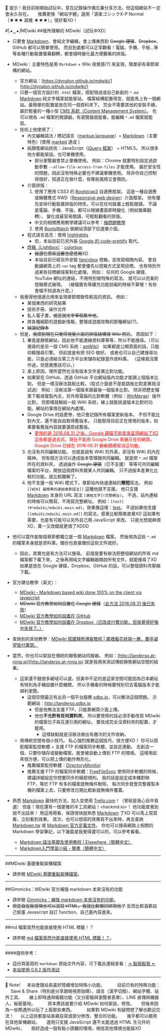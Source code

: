 ﻿
📢  提示！我目前剛開始試玩中。意在記錄操作備忘兼分享方法。但這個網站不一定會永久存在。
　 推薦更換「網站字體」選用「源柔ゴシックX-P Normal（★★★ 超推 ★★★）」很好看XD！

#⎝◕‿◕⎠MDwiki
##我所理解的 MDwiki（試玩中XD）

- 只要會 [Markdown](http://daringfireball.net/projects/markdown/)、會純文字編輯，會上傳東西到 ~~Google 硬碟~~、~~Dropbox~~、GitHub 都可以簡單使用。
而且到處都可以正常觀看！電腦、手機、平板...等等各種行動裝置螢幕翻轉，都會隨時變化最方便觀看的排版。

- MDwiki：主要特色是用 ``Markdown`` + Wiki 視覺感(?) 來呈現，簡單卻有章節架構的網站。
  - 官方網站：[https://dynalon.github.io/mdwiki/](http://dynalon.github.io/mdwiki/)
  - 只要一個官方設計的 ``.html`` 檔案，搭配現成或自己新創的 ``*.md`` [Markdown](http://daringfireball.net/projects/markdown/) 純文字檔案就能架站。
檔案結構配置得宜，就能馬上有一個網站。最簡單的配置是放在同一個資料夾下。
完全不需要其他的安裝手續，屬於輕量的一種小型 [CMS 系統（Content Management System）](https://zh.wikipedia.org/zh-tw/%E5%86%85%E5%AE%B9%E7%AE%A1%E7%90%86%E7%B3%BB%E7%BB%9F)。
也可以視為 ``.md`` 檔案的閱讀器。有瀏覽器就能看，能編輯 ``*.md`` 檔案就能寫。
  - 技術上他使用了：
    - 內文編輯語法 / 標記語言（[markup language](https://zh.wikipedia.org/zh-tw/%E7%BD%AE%E6%A0%87%E8%AF%AD%E8%A8%80)）= [Markdown](http://daringfireball.net/projects/markdown/)（主要特色）\[使用 [marked](https://github.com/chjj/marked) 達成 \]
    - 純靜態網站技術：JavaScript（[jQuery 框架](http://www.jquery.org/)） + HTML5。
所以很多地方都能架設。也可單機使用。
      - 部分瀏覽器會禁止單機使用。
例如：Chrome 就要特別設定過啟動參數 ``--allow-file-access-from-files`` 才能使用。
屬於安全性的問題，因此沒有特殊必要也不建議單機使用。
除非你自己控制得很好，知道正在做什麼，有哪些風險又會預防。
    - 介面排版：
      1. 使用了應用 CSS3 的 [Bootstrap3](https://kkbruce.tw/bs3/) 自適應框架。
這是一種自適應或稱響應式 RWD（[Responsive web design](https://en.wikipedia.org/wiki/Responsive_web_design)）介面框架。
他有優先安排行動裝置排版的特性，可以在任何裝置上輕鬆閱讀。
不論是電腦、手機、平版，都可以根據畫面即時變化（例如螢幕翻轉），
變化成最容易閱讀，可輕鬆觀看的排版。
        - 中文的相關應用教學建議可以參考：[梅問題教學](https://www.minwt.com/tag/bootstrap%E6%95%99%E5%AD%B8)
      2. 使用 [BootsWatch](http://bootswatch.com/) 做網站頂部下拉選單介面。
    - 程式語言高亮：使用 [highlightjs](https://highlightjs.org/)
      - 但，本站目前已另外裝 [Google 的 code\-prettify](https://github.com/google/code-prettify) 取代。
    - [燈箱（Lightbox）](https://en.wikipedia.org/wiki/Lightbox\_\(JavaScript\))：[colorbox](http://www.jacklmoore.com/colorbox/)
      - ~~我還在摸索這要怎麼使用~~XD
      - 本站目前已經另外安裝 [fancybox](http://fancyapps.com/fancybox/#examples) 燈箱，並改寫相關內容。
      會自動讓網頁上的 ``<a>`` tag 都會優先以燈箱方式呈現目標。
      也有特別作過某些目標網域客制化處理。
      例如：
      任何的 Google 硬蝶、YouTube 網址的連結，不用特別做特殊的寫法。
      就可以以完美的燈箱模式展現。
      （被檔廣告等擴充功能妨礙的時候不算喔！有些會檔不知道為什麼。）
  - 我覺得他很適合用來呈現章節關聯性較高的資訊。
例如：
    - 某個東西的研究結果
    - 技術手冊、操作文件
    - 私人電子書，~~或是說文字草稿集中地~~。
    - 將各種細節的遊戲新情報，整理成遊戲攻略的那種網站(?)。
    - ~~結論紀錄本~~
  - 但是，~~我摸到現在只覺得視覺介面的排版結構很 Wiki 而已~~。
原因如下：
    1. 畢竟是靜態網站，因此他不能連線資料庫等等，所以不能搜尋。（可以搜尋的是另一個 CMS 系統：[amWiki](https://github.com/TevinLi/amWiki)）
如果都是公開頁面的話，只能仰賴搜尋引擎。
但前提是有把 SEO 做好。
或者也可以自己建搜尋功能，只是必須結合第三方平台來儲存紀錄當作資料庫。
（這條我沒實作過，但感覺應該可以。）
    2. 承上原因，理所當然也沒有版本文件差異比對功能。
      - 如果架在 GitHub，透過 GitHub 平台網站版內功能才能跟上個版本比對。
但是一樣沒辦法跳板比較。（程式介面是不是能跳板比對差異我沒試過）
例如：沒辦法第一個版本跟最後一個版本比對。
除非把歷史檔案下載或複製內文，另外用電腦的比對軟體（例如：[WinMerge](https://www.google.com.tw/search?num=100&newwindow=1&q=WinMerge+%E9%98%BF%E6%A6%AE&oq=WinMerge+%E9%98%BF%E6%A6%AE&gs_l=serp.3..0.3886.4789.0.5271.2.2.0.0.0.0.113.171.1j1.2.0....0...1c.1j4.64.serp..0.2.168...0i7i30k1.O3ywyYN-4Zw)）操作比對。
但那樣就輸給一般 WiKi 系統，線上就能挑選版本比對的功能。網站的事情在網站內處理。
      - Google Drive 的話更慘，他只會記錄所有檔案更新版本。
不但不能比對內文，還不能自由取得舊版本。
只能取得目前正在使用的版本，如果要看舊版內容就要還原成舊版。
        - <font color="red"><a href="https://gsuiteupdates.googleblog.com/2015/08/deprecating-web-hosting-support-in.html"><font color="red">更慘的是 2016.08.31 之後，Google 硬碟不能拿來呈現網站了XD</font></a>
這些都是過去式，現在不能用 Google Drive 來展示任何網頁。
Google Drive 已經在 2016.08.31 ~~偷偷摸摸~~取消這功能。</font>
    3. 也沒有共同編輯功能。
也就是說有 WiKi 的外表，卻沒有 WiKi 的內在精神。
但有個方法可以達成版本管理跟共同編輯。
就是把 ``*.md`` 檔案所在的資料夾，
透過操作 ~~Google 硬碟~~（已不支援） 等等可共同編輯檔案的平台，開放這個資料夾跟某人共同編輯。
只不過版本差異化比較的功能，就比較難解了。
    4. 他不支援一般 WiKi 模式下，章節站內快速連結的**簡短**寫法。
例如 ``[[WIKI 最簡單的連結章節語法]]`` 這種他就不支援。
他只支援 [Markdown](http://daringfireball.net/projects/markdown/) 本身的 URL 寫法 ``[連結文字](完整網址)``。
不過，站內連結的時候可以簡寫，不用寫完整網址。
例如：``[test](#!mdwiki/mdwiki.main.md)``，效果像這樣：[test](#!mdwiki/mdwiki.main.md)。
不過如果他支援 ``[[mdwiki/mdwiki.main.md]]`` 的寫法，感覺比較簡單直覺XD
這如果有需要，也是有可能可以另外自己用 JavaScript 來改。
只是光想就麻煩XD，萬一又改錯就更煩了XDDD
- 他可以當作是每個章節都獨立是一個 [Markdown](http://daringfireball.net/projects/markdown/) 檔案。
然後視為這些 ``*.md`` 的檔案本身就是資料庫。備份也直接備份這些文件就好。
    - 因此，其實也是有方法可以搜尋。
前提是要有辦法把整個網站的所有 md 檔案都下載下來，
之後再用純文字編輯器開啟所有文件，就能搜尋了XD
如果是放在 Google 硬碟、Dropbox、GitHub 的話，可以整個資料夾壓縮下載。
- 官方建佔教學（英文）：
  - [MDwiki - Markdown based wiki done 100% on the client via javascript](http://dynalon.github.io/mdwiki/#!tutorials.md)
  - ~~MDwiki 官方教學如何設置在 Google 硬碟~~（[此方法 2016.08.31 後已失效](https://gsuite-developers.googleblog.com/2015/08/deprecating-web-hosting-support-in.html)）
  - [MDwiki 官方教學如何設置在 GitHub](http://dynalon.github.io/mdwiki/#!tutorials/github.md)
  - [MDwiki 官方教學如何設置在 Dropbox（已改成付費功能，但我覺得好像也失效了。）](http://dynalon.github.io/mdwiki/#!tutorials/dropbox.md)
- 查詢到的其他教學：[MDwiki 搭建靜態博客教程 | 霧裡看花終隔一層，蘭亭凝望皆付蕭瑟。](https://blog.ikke.moe/posts/mdwiki-tourial/)

- 當然，你也可以架設在傳統的靜態網站伺服器。
例如：[http://landerso.at-ninja.jp](http://landerso.at-ninja.jp) 就是我用來測試傳統靜態網站空間的結果。
  - 這家還不錯很多網域可以選，但美中不足的是這家空間可能因為日本網站有特別為手機設置什麼機關，
所以手機看的時候要特別切去電腦版本才能順利瀏覽。
    - 這個空間最近有出另一個平台服務 [sdbx.jp](//sdbx.jp)，可以解決這個問題。
示範網站：<http://landerso.sdbx.jp>
      - 但是他無法支援 FTP，只能靠網頁介面上傳。
      - 他也**不允許有任何資料夾**。
所以要使用的話必須手動改寫 MDwiki 的檔案位子與互連引用的網址。
要改成完全沒資料夾的配置，才能用。
        - 這樣缺點就是沒辦法做出有層次的文件收納。
  - 用傳統空間有個小技巧。
私心強烈推薦這個技巧，很方便XD！
你可以搭配檔案監控軟體 \+ 支援 FTP 的檔案同步軟體，並設定連動。
去創造一個，只要你儲存或變動檔案，就會被自動上傳到 FTP 的環境。
這樣用起來很方便，可以把上傳的動作無形化。
    - 推薦檔案監控軟體：[DirectoryMonitor](https://www.google.com.tw/search?newwindow=1&q=DirectoryMonitor+%E9%98%BF%E6%A6%AE&oq=DirectoryMonitor+%E9%98%BF%E6%A6%AE&gs_l=serp.3..30i10.1299.5522.0.5904.19.13.6.0.0.0.120.1181.9j4.13.0....0...1c.1j4.64.serp..2.15.818...0i13.eAX9NC_IGiw)
    - 推薦支援 FTP 的檔案同步軟體：[FreeFileSync](https://www.google.com.tw/search?newwindow=1&q=FreeFileSync+%E9%98%BF%E6%A6%AE&oq=FreeFileSync+%E9%98%BF%E6%A6%AE&gs_l=serp.3..0.407.2032.0.3750.7.7.0.0.0.0.144.814.3j4.7.0....0...1c.1j4.64.serp..1.2.277.yK-23SciBkw)
使用同步軟體的時候，建議詳細設定你想要同步的細部規則。
我的話是設定成本機對映 FTP，等於 FTP 有多的檔案就無條件刪除。
每次同步就會完整複製本機的檔案上去，只要修改日期比較新就無條件覆蓋。

- 熟悉 [Markdown](http://daringfireball.net/projects/markdown/) 最快的方法，加入並使用 [Trello.com](https://trello.com)！（曾經是我心目中首選）
但是！現在還有一個更推的半工具網站！<hackmd.io>！
他功能直覺到說不出話來！
用這用用看，保證很快就熟悉 [Markdown](http://daringfireball.net/projects/markdown/) 了XD
可以馬上寫寫看，立刻看到效果。
其次，也可以想寫的效果寫不出來時，再去查詢 [Markdown.tw](http://markdown.tw) 或 [Markdown 官方定義文件](http://daringfireball.net/projects/markdown/syntax)。
你也可以搜尋網路上相關的 Markdown 學習筆記，以下幾篇是我覺得還可以的，可以參考看看。
  - [Markdown 語法基礎及使用教程 | Elsewhere（簡體中文）](http://col.dog/2015/11/22/Markdown-Syntax/)
  - [Markdown入門學習小結 - 簡書（簡體中文）](http://www.jianshu.com/p/21d355525bdf)

----

##MDwiki 基礎重點架構檔案
- 請參閱 [MDwiki 基礎重點架構檔案](#!mdwiki/mdwiki.main.md#建構架設前，可以先嘗試了解一下_Markdown。)。

----

##Gimmicks：MDwiki 官方補強 markdown 本來沒有的功能
- 請參閱 [Gimmicks：補強 markdown 本來沒有的功能](#!mdwiki/mdwiki.gimmicks.md)。
- ~~但是自從我發現也可以混寫 HTML，我就比較懶的研究他了~~
反而比較喜歡自己偷塞 Javascript 自訂 function，自己塞內容進來。

----

##md 檔案竟然也能直接使用 HTML 標籤！？
- 請參閱 [md 檔案竟然也能直接使用 HTML 標籤！？](#!mdwiki/mdwiki.html.md)。

----

####提供參考：
- 這份頁面寫的 ``markdown`` 原始文件內容，可下載此連結查看：[→ 點我點我 ←](http://landerso.at-ninja.jp/index.md)
- [本站使用 0.6.2 版作測試](https://github.com/Dynalon/mdwiki/releases "2014.05.23 發布的版本到現在都沒有更新\n可能不會更新了。")

----

📖  Note!
　 本站會隨站長喜好陸續增加特殊小功能。
　 
　 目前已有的特殊功能：
　 Save & Share（特別是分享跟檢視原始碼）、語言（漢字切換）、網站字體、站外工具、
　 線上即時通與報錯功能（又分密報與瀏覽者表單）、LINE 直傳與機器人、秘密基地。
　 
　 原本應該是要介紹 MDwiki 如何架設，修改。
　 但後來因為一些際遇所以玩了上面那些東西。
　 
　 如果對 MDwiki 有疑問想了解也歡迎交流！
　 以上這些都是站長親自寫或部分修改、整合的功能。
　 幾乎都可以挪用在其他架構網站。
　 選用只支援 JavaScript 還不太能透過 HTML 生元件的 MDwiki，
　 剛好造成一個有點小困難的環境，相信其他環境也能裝XD


<!-- <script src="//www.powr.io/powr.js" external-type="html"></script> 
 <div class="powr-contact-form" id="cff23c83_1479222775"></div> -->
 
<!-- 

#####以下內容測試用

[[wiki/test]] -->

<!-- - 這份頁面寫的 ``markdown`` 原始文件內容，可下載此連結查看：[→ 點我點我 ←](https://docs.google.com/uc?id=0B_b1e3AASsaLYVRFN2FEd002R3M&export=download) -->
<!-- ####test
- <a href="javascript:(function(){for(var b='',c=document.getElementsByTagName('link'),a=c.length;a--;)'shortlink'==c[a].rel&&(b=c[a].href);-1!=location.href.indexOf('//www.youtube.com/watch?')&&(b=location.href.replace(/.*youtube\.com\/watch\?v=(.*)\&(.*)/,'https://youtu.be/$1?$2'));if(-1!=location.href.indexOf('//www.pixiv.net/member.php?id='))for(c=document.getElementsByTagName('input'),a=c.length;a--;)if(/http\:\/\/pixiv\.me\/.*/.test(c[a].value)){b=''==b?c[a].value:b;break}if(-1!=location.href.indexOf('//www.pixiv.net/member_illust.php?'))for(var c= document.getElementsByTagName('link'),a=c.length,d=0<document.getElementsByTagName('html')[0].lang.length?document.getElementsByTagName('html')[0].lang:'';a--;)if('en'==c[a].hreflang){b=''==b?c[a].href.replace(/www(\.pixiv\.com)/,d+'$1'):b;break}if(-1!=location.href.indexOf('//dic.nicovideo.jp'))for(c=document.getElementsByTagName('a'),a=c.length;a--;)if(/.*\/id\/(\d+)/.test(c[a].href)){b=''==b?c[a].href.replace(/.*\/id\/(\d+)/,'http://nico.ms/dic/$1'):b;break}d=(''==b?location.href.replace(/https?\:\/\/www\.nicovideo\.jp\/watch\//, 'http://nico.ms/').replace(/https?\:\/\/seiga\.nicovideo\.jp\/(seiga|watch)\//,'http://nico.ms/').replace(/https?\:\/\/live\.nicovideo\.jp\/watch\//,'http://nico.ms/').replace(/https?\:\/\/com\.nicovideo\.jp\/community\//,'http://nico.ms/').replace(/https?\:\/\/ch\.nicovideo\.jp\/.*\/blomaga\/(ar.*)/,'http://nico.ms/$1').replace(/https?\:\/\/chokuhan\.nicovideo\.jp\/products\/detail\/(\d*)/,'http://nico.ms/nd$1').replace(/https?\:\/\/ichiba\.nicovideo\.jp\/item\/(az.*)/,'http://nico.ms/$1').replace(/https?\:\/\/ichiba\.nicovideo\.jp\/item\/(ysamiami.*)/, 'http://nico.ms/$1').replace(/https?\:\/\/ichiba\.nicovideo\.jp\/item\/(ggbo.*)/,'http://nico.ms/$1').replace(/https?\:\/\/ichiba\.nicovideo\.jp\/item\/(ndsupplier.*)/,'http://nico.ms/$1').replace(/https?\:\/\/ichiba\.nicovideo\.jp\/item\/(dw.*)/,'http://nico.ms/$1').replace(/https?\:\/\/ichiba\.nicovideo\.jp\/item\/(it.*)/,'http://nico.ms/$1').replace(/https?\:\/\/app\.nicovideo\.jp\/app\/(ap.*)/,'http://nico.ms/$1').replace(/https?\:\/\/jk\.nicovideo\.jp\/watch\/(jk.*)/,'http://nico.ms/$1').replace(/https?\:\/\/commons\.nicovideo\.jp\/material\/(nc.*)/, 'http://nico.ms/$1').replace(/https?\:\/\/news\.nicovideo\.jp\/watch\/(nw.*)/,'http://nico.ms/$1').replace(/https?\:\/\/www\.nicovideo\.jp\/(user\/\d*)/,'http://nico.ms/$1').replace(/https?\:\/\/www\.nicovideo\.jp\/(mylist\/\d*)/,'http://nico.ms/$1').replace(/https?\:\/\/www\.nicovideo/,'http://nicovideo').replace(/https?\:\/\/www\.facebook\.com/,'http://fb.com').replace(/https?\:\/\/www\.pixiv\.net\/member\.php\?id\=/,'http://p.tl/m/').replace(/https?\:\/\/www\.pixiv/,'http://pixiv').replace('http://bangumi.tv', 'http://bgm.tv').replace(/https?\:\/\/www\.bilibili\.com/,'http://acg.tv').replace(/(https?:\/\/trello\.com\/(c|b)\/.*)\/.*/,'$1').replace(/(https?)\:\/\/www\.plurk/,'$1://plurk').replace(/(https?)\:\/\/www\.playpcesor/,'$1://playpcesor').replace(/:\/\/.*\.(googledrive\.com.{0,})/,'://$1'):b)+'';b=document.title.replace(/( - \u30cb\u30b3\u30cb\u30b3\u52d5\u753b:GINZA| \u2010 \u30cb\u30b3\u30cb\u30b3\u52d5\u753b:GINZA| \u2010 niconico\u52d5\u756b:GINZA| - Niconico Douga: Ginza)/,'').replace(/( - \u54d4\u54e9\u54d4\u54e9 - \( \u309c- \u309c\)\u3064\u30ed \u4e7e\u676f~ - bilibili| - \u55f6\u54e9\u55f6\u54e9 - \( \u309c- \u309c\)\u3064\u30ed \u4e7e\u676f~ - bilibili)/, '').replace(/\[/g,'\\[').replace(/\]/g,'\\]').replace(/\./g,'\\.').replace(/http\:/g,'http\\:').replace(/https\:/g,'https\\:').replace(/\_/g,'\\_').replace(/\#/g,'\\#').replace(/\*/g,'\\*');navigator.userAgent.match('MSIE');console.log(void 0);var e=getSelection?getSelection().toString():'';-1!=location.href.indexOf('//www.youtube.com/watch?')&&(d=location.href);c=d;a=window;d=encodeURIComponent('- ['+b+']('+d+')')+(e?encodeURIComponent('\n\n----\n\n ```\n'+e+'\n```'):'');a.open('https://trello.com/add-card?source='+ a.location.host+'&mode=popup&url='+encodeURIComponent(c)+(b?'&name='+encodeURIComponent(b):'')+'&desc='+d,'add-trello-card','width=500,height=600,left='+(a.screenX+(a.outerWidth-500)/2)+',top='+(a.screenY+(a.outerHeight-740)/2))})();">Trello save card mini</a> -->

<!-- - 
[gimmick:gist](41020151)

- 
[gimmick:gist](41020370)
 -->

<script type="text/javascript">
  localStorage['wm']='landerso.at-ninja.jp';
</script>